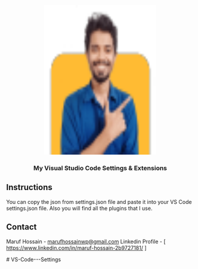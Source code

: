 <!-- PROJECT LOGO -->
<br />
<p align="center">
    <img src="images/m.png" alt="Logo" width="300" height="400">
  </a>

  <h3 align="center">My Visual Studio Code Settings & Extensions</h3>

<!-- Insructions -->

## Instructions

You can copy the json from settings.json file and paste it into your VS Code settings.json file. Also you will find all the plugins that I use.

<!-- CONTACT -->

## Contact

Maruf Hossain - [marufhossainwp@gmail.com](mailto:marufhossainwp@.com)
Linkedin Profile - [ https://www.linkedin.com/in/maruf-hossain-2b9727181/ ]


#   V S - C o d e - - - S e t t i n g s 
 
 
 